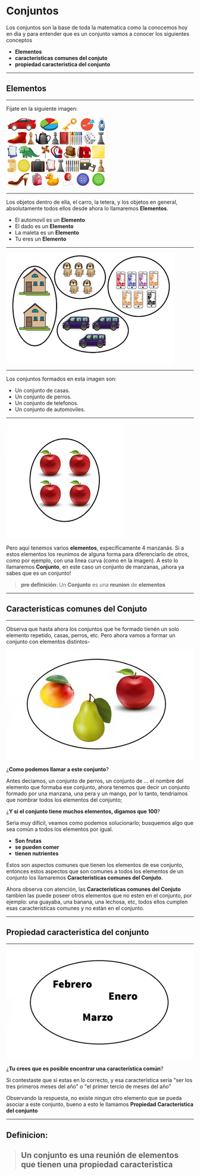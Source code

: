 # **Conjuntos**
Los conjuntos son la base de toda la matematica como la conocemos hoy en dìa y para entender que es un conjunto vamos a conocer los siguientes conceptos 

* **Elementos**
* **caracteristicas comunes del conjuto**
* **propiedad caracteristica del conjunto**
---
## **Elementos**
___

Fijate en la siguiente imagen:


![imagen](imagenes/imagen2.jpg)
___
Los objetos dentro de ella, el carro, la tetera, y los objetos en general, absolutamente todos ellos desde ahora lo llamaremos **Elementos**.

 * El automovil es un **Elemento**
 * El dado es un **Elemento**
 * La maleta es un **Elemento**
 * Tu eres un **Elemento**

___
![imagen](imagenes/imagen.jpg)
___
Los conjuntos formados en esta imagen son:

* Un conjunto de casas.
* Un conjunto de perros.
* Un conjunto de telefonos.
* Un conjunto de automoviles.
___
![](imagenes/imagen4.jpg)

Pero aqui tenemos varios **elementos**, expecíficamente 4 manzanás. Si a estos elementos los reunimos de alguna forma para diferenciarlo de otros, como por ejemplo, con una linea curva (como en la imagen). A esto lo llamaremos **Conjunto**, en este caso un conjunto de manzanas, ¡ahora ya sabes que es un conjunto!

> **pre definición**: Un **Conjunto** es una **reunion** de **elementos**


___
## **Caracteristicas comunes del Conjuto**
___

 Observa que hasta ahora los conjuntos que he formado tienén un solo elemento repetido, casas, perros, etc. Pero ahora vamos a formar un conjunto con elementos distintos-

 ![](imagenes/imagen1.jpg)

¿**Como podemos llamar a este conjunto**?

Antes deciamos, un conjunto de perros, un conjunto de ... el nombre del elemento que formaba ese conjunto, ahora tenemos que decir un conjunto formado por una manzana, una pera y un mango, por lo tanto, tendriamos que nombrar todos los elementos del conjunto;  

¿**Y si el conjunto tiene muchos elementos, digamos que 100**?

 Serìa muy difícil, veamos como podemos solucionarlo; busquemos algo que sea comùn a todos los elementos por igual. 

* **Son frutas** 
* **se pueden comer**
* **tienen nutrientes**

Estos son aspectos comunes que tienen los elementos de ese conjunto, entonces estos aspectos que son comunes a todos los elementos de un conjunto los llamaremos **Caracteristicas comunes del Conjuto**.

Ahora observa con atención, las **Características comunes del Conjuto** tambien las puede poseer otros elementos que no esten en el conjunto, por ejemplo:  una guayaba, una banana, una lechosa, etc, todos ellos cumplen esas caracteristicas comunes y no estàn en el conjunto.

___
## **Propiedad caracteristica del conjunto**
___

![imagen](imagenes/imagen3.jpg)

 ¿**Tu crees que es posible encontrar una característica común**?
 
Si contestaste que si estas en lo correcto, y esa característica seria "ser los tres primeros meses del año" o "el primer tercio de meses del año"

Observando la respuesta, no existe ningun otro elemento que se pueda asociar a este conjunto, bueno a esto le llamamos **Propiedad Característica del conjunto**
___
## **Definicion:**

>## Un **conjunto** es una **reunión** de **elementos** que tienen una **propiedad caracteristica** 


